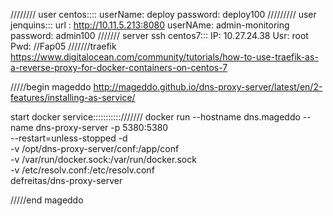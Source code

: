 ////////
user centos::::
userName: deploy
password: deploy100
/////////
user jenquins:::
url : http://10.11.5.213:8080
userNAme: admin-monitoring
password: admin100
///////
server ssh centos7:::
IP: 10.27.24.38
Usr: root
Pwd: //Fap05
///////traefik
https://www.digitalocean.com/community/tutorials/how-to-use-traefik-as-a-reverse-proxy-for-docker-containers-on-centos-7

/////begin mageddo
http://mageddo.github.io/dns-proxy-server/latest/en/2-features/installing-as-service/

start docker service:::::::::::///////
docker run --hostname dns.mageddo --name dns-proxy-server -p 5380:5380 \
  --restart=unless-stopped -d \
  -v /opt/dns-proxy-server/conf:/app/conf \
  -v /var/run/docker.sock:/var/run/docker.sock \
  -v /etc/resolv.conf:/etc/resolv.conf \
  defreitas/dns-proxy-server

/////end mageddo


